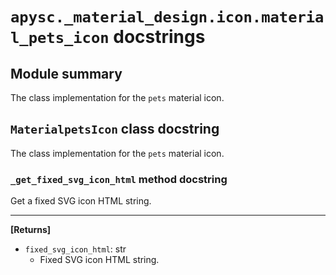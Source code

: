 # `apysc._material_design.icon.material_pets_icon` docstrings

## Module summary

The class implementation for the `pets` material icon.

## `MaterialpetsIcon` class docstring

The class implementation for the `pets` material icon.

### `_get_fixed_svg_icon_html` method docstring

Get a fixed SVG icon HTML string.<hr>

**[Returns]**

- `fixed_svg_icon_html`: str
  - Fixed SVG icon HTML string.